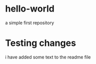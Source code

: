 # hello-world
a simple first repository

# Testing changes
i have added some text to the readme file
